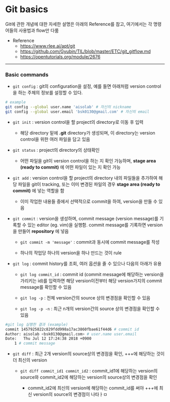 # Git basics
Git에 관한 개념에 대한 자세한 설명은 아래의 Reference를 참고, 여기에서는 각 명령어들의 사용법과 flow만 다룸

* Reference
	+ https://www.rlee.ai/apt/git
	+ https://github.com/Gyubin/TIL/blob/master/ETC/git_gitflow.md
	+ https://opentutorials.org/module/2676
---

### Basic commands
* `git config` : git의 configuration을 설정, 예를 들면 아래처럼 version control을 하는 주체의 정보를 설정할 수 있다.

```bash
# example
git config --global user.name 'aisolab' # 자신의 nickname
git config --global user.email 'bsk0130@gmail.com' # 자신의 email
```
* `git init` : version control을 할 project의 directory로 이동 후 입력
	+ 해당 directory 밑에 **.git** directory가 생성되며, 이 directory는 version control을 위한 여러 파일을 담고 있음

* `git status` : project의 directory의 상태확인

	+ 어떤 파일을 git이 version control을 하는 지 확인 가능하며, **stage area (ready to commit)** 에 어떤 파일이 있는 지 확인 가능

* `git add` : version control을 할 project의 directory 내의 파일들을 추가하여 해당 파일을 git이 tracking, 또는 이미 변경된 파일의 경우 **stage area (ready to commit)** 에 넣는 역할을 함

	+ 이미 작업한 내용들 중에서 선택적으로 commit을 하여, version을 만들 수 있음

* `git commit` : version을 생성하며, commit message (version message)를 기록할 수 있는 editor (eg. vim)을 실행함. commit message를 기록하면 version을 만들어 **repository** 에 넣음

	+ `git commit -m 'message'` : commit과 동시에 commit message를 작성

	+ 하나의 작업당 하나의 version을 하나 만드는 것이 rule

* `git log` : commit history를 조회, 여러 옵션을 줄 수 있으나 다음의 아래가 유용

	+ `git log commit_id` : commit id (commit message에 해당하는 version을 가리키는 id)를 입력하면 해당 version이전부터 해당 version가지의 commit message를 확인할 수 있음

	+ `git log -p` : 전체 version간의 source 상의 변경점을 확인할 수 있음

	+ `git log -p -n` : 최근 n개의 version간의 source 상의 변경점을 확인할 수 있음

```bash
#git log 실행한 결과 (example)
commit 1457925822c829fdd998a17ac3860fbae61f44d6 # commit id
Author: aisolab <bsk0130@gmail.com> # user.name user.email
Date:   Thu Jul 12 17:24:38 2018 +0900
    1 # commit message
```

* `git diff` : 최근 2개 version의 source상의 변경점을 확인, +++에 해당하는 것이 더 최신의 version

	+ `git diff commit_id1 commit_id2` : commit_id1에 해당하는 version의 source와 commit_id2에 해당하는 version의 source상의 변경점을 확인

		- commit_id2에 최신의 version에 해당하는 commit_id를 써야 +++에 최신 version의 source의 변경점이 나타ㅏㅁ

